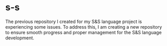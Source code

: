 # s-s
The previous repository I created for my S&amp;S language project is experiencing some issues. To address this, I am creating a new repository to ensure smooth progress and proper management for the S&amp;S language development.
